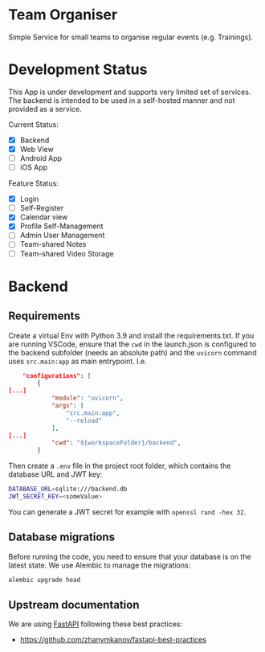 # Team Organiser

Simple Service for small teams to organise regular events (e.g. Trainings).

# Development Status

This App is under development and supports very limited set of services. The
backend is intended to be used in a self-hosted manner and not provided as a
service.

Current Status:
- [x] Backend
- [x] Web View
- [ ] Android App
- [ ] iOS App

Feature Status:
- [x] Login
- [ ] Self-Register
- [x] Calendar view
- [x] Profile Self-Management
- [ ] Admin User Management
- [ ] Team-shared Notes
- [ ] Team-shared Video Storage

# Backend

## Requirements
Create a virtual Env with Python 3.9 and install the requirements.txt. If you are running VSCode, ensure that the `cwd` in the launch.json is configured to the backend subfolder (needs an absolute path) and the `uvicorn` command uses `src.main:app` as main entrypoint. I.e.

```json
    "configurations": [
        {
[...]
            "module": "uvicorn",
            "args": [
                "src.main:app",
                "--reload"
            ],
[...]
            "cwd": "${workspaceFolder}/backend",
        }
```

Then create a `.env` file in the project root folder, which contains the database URL and JWT key:

```bash
DATABASE_URL=sqlite:///backend.db
JWT_SECRET_KEY=<someValue>
```

You can generate a JWT secret for example with `openssl rand -hex 32`.

## Database migrations

Before running the code, you need to ensure that your database is on the latest state. We use Alembic to manage the migrations:

```bash
alembic upgrade head
```

## Upstream documentation

We are using [FastAPI](https://fastapi.tiangolo.com/) following these best practices:
- https://github.com/zhanymkanov/fastapi-best-practices

